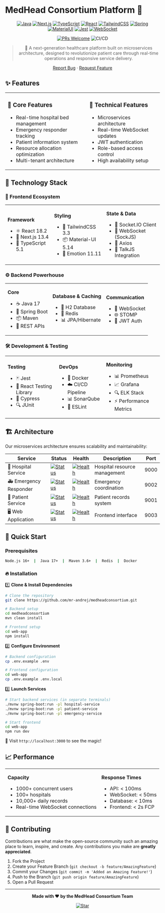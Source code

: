 # MedHead Consortium Platform 🏥

<div align="center">

[![Java](https://img.shields.io/badge/Java-ED8B00?style=for-the-badge&logo=openjdk&logoColor=white)](https://www.oracle.com/java/technologies/javase/jdk17-archive-downloads.html)
[![Next.js](https://img.shields.io/badge/Next.js-000000?style=for-the-badge&logo=next.js&logoColor=white)](https://nextjs.org/)
[![TypeScript](https://img.shields.io/badge/TypeScript-007ACC?style=for-the-badge&logo=typescript&logoColor=white)](https://www.typescriptlang.org/)
[![React](https://img.shields.io/badge/React-20232A?style=for-the-badge&logo=react&logoColor=61DAFB)](https://reactjs.org/)
[![TailwindCSS](https://img.shields.io/badge/Tailwind_CSS-38B2AC?style=for-the-badge&logo=tailwind-css&logoColor=white)](https://tailwindcss.com/)
[![Spring](https://img.shields.io/badge/Spring-6DB33F?style=for-the-badge&logo=spring&logoColor=white)](https://spring.io/)
[![MaterialUI](https://img.shields.io/badge/Material--UI-0081CB?style=for-the-badge&logo=material-ui&logoColor=white)](https://mui.com/)
[![Jest](https://img.shields.io/badge/Jest-323330?style=for-the-badge&logo=Jest&logoColor=white)](https://jestjs.io/)
[![WebSocket](https://img.shields.io/badge/WebSocket-010101?style=for-the-badge&logo=socket.io&logoColor=white)](https://socket.io/)

[![PRs Welcome](https://img.shields.io/badge/PRs-welcome-brightgreen.svg?style=for-the-badge)](http://makeapullrequest.com)
![CI/CD](https://img.shields.io/badge/CI/CD-Enabled-success?style=for-the-badge&logo=github-actions&logoColor=white)

> 🚀 A next-generation healthcare platform built on microservices architecture, designed to revolutionize patient care through real-time operations and responsive service delivery.

[Report Bug](https://github.com/mr-andrej/medheadconsortium/issues) · [Request Feature](https://github.com/mr-andrej/medheadconsortium/issues)

</div>

## ✨ Features

<table>
<tr>
<td>

### 🏥 Core Features

- Real-time hospital bed management
- Emergency responder tracking
- Patient information system
- Resource allocation optimization
- Multi-tenant architecture

</td>
<td>

### 🔧 Technical Features

- Microservices architecture
- Real-time WebSocket updates
- JWT authentication
- Role-based access control
- High availability setup

</td>
</tr>
</table>

## 🎯 Technology Stack

### 🔮 Frontend Ecosystem

<table>
<tr>
<td>
  
**Framework**
- ⚛️ React 18.2
- 📱 Next.js 13.4
- 🔷 TypeScript 5.1
  
</td>
<td>

**Styling**
- 🎨 TailwindCSS 3.3
- 📦 Material-UI 5.14
- 💅 Emotion 11.11

</td>
<td>

**State & Data**
- 🔄 Socket.IO Client
- 📡 WebSocket (SockJS)
- 🔌 Axios
- 💬 TalkJS Integration

</td>
</tr>
</table>

### ⚙️ Backend Powerhouse

<table>
<tr>
<td>

**Core**
- ☕️ Java 17
- 🍃 Spring Boot
- 📦 Maven
- 🎯 REST APIs

</td>
<td>

**Database & Caching**
- 💾 H2 Database
- 🚀 Redis
- 📊 JPA/Hibernate

</td>
<td>

**Communication**
- 🔄 WebSocket
- 🌐 STOMP
- 🔐 JWT Auth

</td>
</tr>
</table>

### 🛠️ Development & Testing

<table>
<tr>
<td>

**Testing**
- 🃏 Jest
- 🧪 React Testing Library
- 🌲 Cypress
- 🔍 JUnit

</td>
<td>

**DevOps**
- 🐳 Docker
- ☁️ CI/CD Pipeline
- 📊 SonarQube
- 📝 ESLint

</td>
<td>

**Monitoring**
- 📊 Prometheus
- 📈 Grafana
- 🔍 ELK Stack
- ⚡️ Performance Metrics

</td>
</tr>
</table>

## 🏗️ Architecture

Our microservices architecture ensures scalability and maintainability:

| Service | Status | Health | Description | Port |
|---------|--------|---------|-------------|------|
| 🏥 Hospital Service | [![Status](https://img.shields.io/badge/Status-Active-success?style=flat-square)]() | [![Health](https://img.shields.io/badge/Health-100%25-success?style=flat-square)]() | Hospital resource management | 9000 |
| 🚑 Emergency Responder | [![Status](https://img.shields.io/badge/Status-Active-success?style=flat-square)]() | [![Health](https://img.shields.io/badge/Health-100%25-success?style=flat-square)]() | Emergency coordination | 9002 |
| 👤 Patient Service | [![Status](https://img.shields.io/badge/Status-Active-success?style=flat-square)]() | [![Health](https://img.shields.io/badge/Health-100%25-success?style=flat-square)]() | Patient records system | 9001 |
| 🖥️ Web Application | [![Status](https://img.shields.io/badge/Status-Active-success?style=flat-square)]() | [![Health](https://img.shields.io/badge/Health-100%25-success?style=flat-square)]() | Frontend interface | 9003 |

## 🚀 Quick Start

### Prerequisites

```bash
Node.js 16+  |  Java 17+  |  Maven 3.6+  |  Redis  |  Docker
```

### 🔥 Installation

1️⃣ **Clone & Install Dependencies**
```bash
# Clone the repository
git clone https://github.com/mr-andrej/medheadconsortium.git

# Backend setup
cd medheadconsortium
mvn clean install

# Frontend setup
cd web-app
npm install
```

2️⃣ **Configure Environment**
```bash
# Backend configuration
cp .env.example .env

# Frontend configuration
cd web-app
cp .env.example .env.local
```

3️⃣ **Launch Services**
```bash
# Start backend services (in separate terminals)
./mvnw spring-boot:run -pl hospital-service
./mvnw spring-boot:run -pl patient-service
./mvnw spring-boot:run -pl emergency-service

# Start frontend
cd web-app
npm run dev
```

🎉 Visit `http://localhost:3000` to see the magic!

## 📈 Performance

<table>
<tr>
<td>

**Capacity**
- 1000+ concurrent users
- 100+ hospitals
- 10,000+ daily records
- Real-time WebSocket connections

</td>
<td>

**Response Times**
- API: < 100ms
- WebSocket: < 50ms
- Database: < 10ms
- Frontend: < 2s FCP

</td>
</tr>
</table>

## 🤝 Contributing

Contributions are what make the open-source community such an amazing place to learn, inspire, and create. Any contributions you make are **greatly appreciated**.

1. Fork the Project
2. Create your Feature Branch (`git checkout -b feature/AmazingFeature`)
3. Commit your Changes (`git commit -m 'Added an Amazing Feature!'`)
4. Push to the Branch (`git push origin feature/AmazingFeature`)
5. Open a Pull Request

---

<div align="center">

**Made with ❤️ by the MedHead Consortium Team**

[![Star](https://img.shields.io/github/stars/mr-andrej/medheadconsortium?style=social)](https://github.com/mr-andrej/medheadconsortium)

</div>
